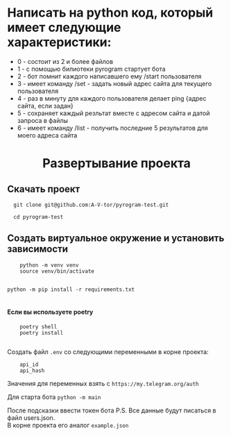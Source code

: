 # Написать на python код, который имеет следующие характеристики:
* 0 - состоит из 2 и более файлов
* 1 - с помощью билиотеки pyrogram стартует бота
* 2 - бот помнит каждого написавшего ему /start пользователя
* 3 - имеет команду /set - задать новый адрес сайта для текущего пользователя
* 4 - раз в минуту для каждого пользователя делает ping {адрес сайта, если задан}
* 5 - сохраняет каждый резльтат вместе с адресом сайта и датой запроса в файлы
* 6 - имеет команду /list - получить последние 5 результатов для моего адреса сайта

<h1 align="center">Развертывание проекта</h1>

<h2>Скачать проект</h2>

```
  git clone git@github.com:A-V-tor/pyrogram-test.git
```

```
  cd pyrogram-test
```

<h2> Создать виртуальное окружение и установить зависимости</h2>

```
    python -m venv venv
    source venv/bin/activate
    
```
`python -m pip install -r requirements.txt` </br> </br>
#### Если вы используете poetry

```
    poetry shell
    poetry install
    
```

Создать файл `.env` со следующими переменными в корне проекта:

        api_id
        api_hash

Значения для переменных взять с `https://my.telegram.org/auth`

Для старта бота `python -m main`

После подсказки ввести токен бота
P.S.   Все данные будут писаться в файл users.json.
</br>
В корне проекта его аналог `example.json`
